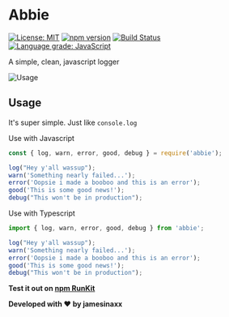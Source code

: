 # Abbie

[![License: MIT](https://img.shields.io/badge/License-MIT-yellow.svg?style=for-the-badge)](https://opensource.org/licenses/MIT)
[![npm version](https://img.shields.io/npm/v/abbie?color=pink&style=for-the-badge)](http://npmjs.com/abbie)
[![Build Status](https://img.shields.io/travis/com/jamesinaxx/abbie?style=for-the-badge)](https://app.travis-ci.com/jamesinaxx/Abbie)
[![Language grade: JavaScript](https://img.shields.io/lgtm/grade/javascript/g/jamesinaxx/Abbie.svg?logo=lgtm&logoWidth=18&style=for-the-badge)](https://lgtm.com/projects/g/jamesinaxx/Abbie/context:javascript)

A simple, clean, javascript logger

![Usage](https://raw.githubusercontent.com/jamesinaxx/Abbie/public/assets/gifs/render.gif)

## Usage

It's super simple. Just like `console.log`

Use with Javascript

```javascript
const { log, warn, error, good, debug } = require('abbie');

log("Hey y'all wassup");
warn('Something nearly failed...');
error('Oopsie i made a booboo and this is an error');
good('This is some good news!');
debug("This won't be in production");
```

Use with Typescript

```typescript
import { log, warn, error, good, debug } from 'abbie';

log("Hey y'all wassup");
warn('Something nearly failed...');
error('Oopsie i made a booboo and this is an error');
good('This is some good news!');
debug("This won't be in production");
```

**Test it out on [npm RunKit](https://npm.runkit.com/abbie)**

**Developed with ❤️ by jamesinaxx**
